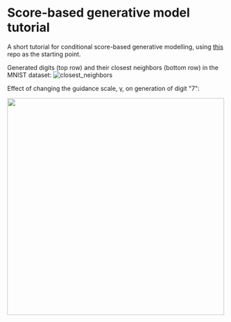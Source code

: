 # Score-based generative model tutorial

A short tutorial for conditional score-based generative modelling, using [this](https://github.com/mfkasim1/score-based-tutorial) repo as the starting point.

Generated digits (top row) and their closest neighbors (bottom row) in the MNIST dataset:
![closest_neighbors](https://github.com/user-attachments/assets/e219b50e-b5f0-4a1a-beaf-d2703196e07c)

Effect of changing the guidance scale, γ, on generation of digit "7":

<img src="https://github.com/user-attachments/assets/9423c87e-8996-4d31-87ac-675a07baf701" width="500">
